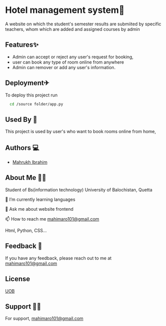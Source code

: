   # Hotel management system📜
  A website on which the student's semester results are submiited by specific teachers, whom which are added and assigned courses by admin


## Features✨
- Admin can accept or reject any user's request for booking,
- user can book any type of room online from anywhere 
- Admin can remover or add any user's information.


## Deployment✈

To deploy this project run

```bash
  cd /source folder/app.py
```

  
## Used By 💯

This project is used by user's who want to book rooms online from home,

  
## Authors 💻

- [Mahrukh Ibrahim](https://github.com/mahrukh123484)

  
##  About Me 🙋‍♀️
 Student of Bs(information technology) University of Balochistan, Quetta

  🌱 I’m currently learning languages

💬 Ask me about website frontend

📫 How to reach me mahimaro101@gmail.com

 Html, Python, CSS... 
 
 ## Feedback 🤗️

If you have any feedback, please reach out to me at mahimaro101@gmail.com

## License

[UOB](https://Uob.edu.pk)

  
## Support 🏋️‍♀️

For support, mahimaro101@gmail.com

  
